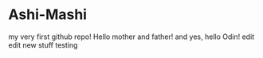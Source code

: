 # Ashi-Mashi
my very first github repo!
Hello mother and father! and yes, hello Odin!
edit edit new stuff testing
